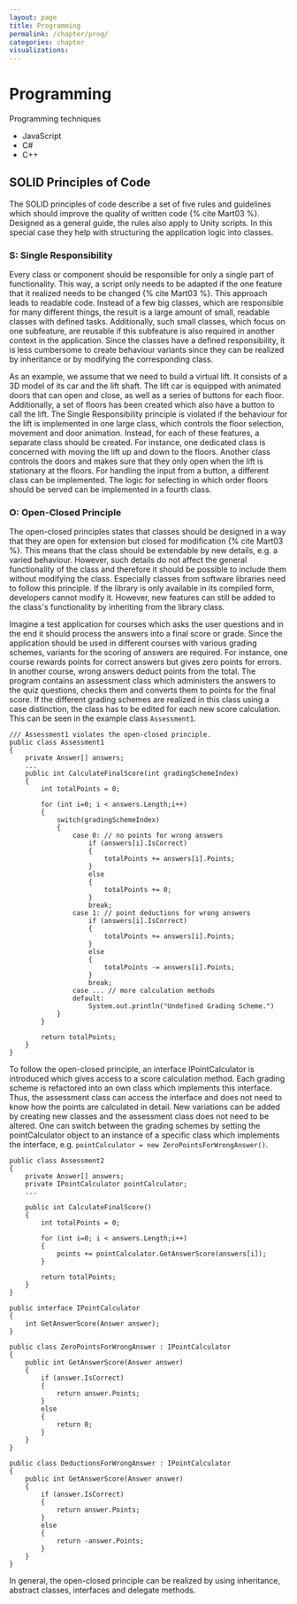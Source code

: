 ```yaml
---
layout: page
title: Programming
permalink: /chapter/prog/
categories: chapter
visualizations:
---
```


# Programming

Programming techniques

* JavaScript
* C#
* C++

## SOLID Principles of Code

The SOLID principles of code describe a set of five rules and guidelines which should improve the quality of written code {% cite Mart03 %}.
Designed as a general guide, the rules also apply to Unity scripts.
In this special case they help with structuring the application logic into classes.

### S: Single Responsibility
Every class or component should be responsible for only a single part of functionality.
This way, a script only needs to be adapted if the one feature that it realized needs to be changed {% cite Mart03 %}.
This approach leads to readable code.
Instead of a few big classes, which are responsible for many different things, the result is a large amount of small, readable classes with defined tasks.
Additionally, such small classes, which focus on one subfeature, are reusable if this subfeature is also required in another context in the application.
Since the classes have a defined responsibility, it is less cumbersome to create behaviour variants since they can be realized by inheritance or by modifying the corresponding class.

As an example, we assume that we need to build a virtual lift.
It consists of a 3D model of its car and the lift shaft.
The lift car is equipped with animated doors that can open and close, as well as a series of buttons for each floor.
Additionally, a set of floors has been created which also have a button to call the lift.
The Single Responsibility principle is violated if the behaviour for the lift is implemented in one large class, which controls the floor selection, movement and door animation.
Instead, for each of these features, a separate class should be created.
For instance, one dedicated class is concerned with moving the lift up and down to the floors.
Another class controls the doors and makes sure that they only open when the lift is stationary at the floors.
For handling the input from a button, a different class can be implemented.
The logic for selecting in which order floors should be served can be implemented in a fourth class.

### O: Open-Closed Principle
The open-closed principles states that classes should be designed in a way that they are open for extension but closed for modification {% cite Mart03 %}.
This means that the class should be extendable by new details, e.g. a varied behaviour.
However, such details do not affect the general functionality of the class and therefore it should be possible to include them without modifying the class.
Especially classes from software libraries need to follow this principle.
If the library is only available in its compiled form, developers cannot modify it.
However, new features can still be added to the class's functionality by inheriting from the library class.

Imagine a test application for courses which asks the user questions and in the end it should process the answers into a final score or grade.
Since the application should be used in different courses with various grading schemes, variants for the scoring of answers are required.
For instance, one course rewards points for correct answers but gives zero points for errors.
In another course, wrong answers deduct points from the total.
The program contains an assessment class which administers the answers to the quiz questions, checks them and converts them to points for the final score.
If the different grading schemes are realized in this class using a case distinction, the class has to be edited for each new score calculation.
This can be seen in the example class ```Assessment1```.

```
/// Assessment1 violates the open-closed principle.
public class Assessment1
{
	private Answer[] answers;
	...
	public int CalculateFinalScore(int gradingSchemeIndex)
	{
		int totalPoints = 0;

		for (int i=0; i < answers.Length;i++)
		{
			switch(gradingSchemeIndex)
			{
				case 0: // no points for wrong answers
					if (answers[i].IsCorrect)
					{
						totalPoints += answers[i].Points;
					}
					else
					{
						totalPoints += 0;
					}
					break;
				case 1: // point deductions for wrong answers
					if (answers[i].IsCorrect)
					{
						totalPoints += answers[i].Points;
					}
					else
					{
						totalPoints -= answers[i].Points;
					}
					break;
				case ... // more calculation methods
				default:
					System.out.println("Undefined Grading Scheme.")
			}
		}

		return totalPoints;
	}
}
```

To follow the open-closed principle, an interface IPointCalculator is introduced which gives access to a score calculation method.
Each grading scheme is refactored into an own class which implements this interface.
Thus, the assessment class can access the interface and does not need to know how the points are calculated in detail.
New variations can be added by creating new classes and the assessment class does not need to be altered.
One can switch between the grading schemes by setting the pointCalculator object to an instance of a specific class which implements the interface, e.g. ```pointCalculator = new ZeroPointsForWrongAnswer()```.

```
public class Assessment2
{
	private Answer[] answers;
	private IPointCalculator pointCalculator;
	...

	public int CalculateFinalScore()
	{
		int totalPoints = 0;

		for (int i=0; i < answers.Length;i++)
		{
			points += pointCalculator.GetAnswerScore(answers[i]);
		}

		return totalPoints;
	}
}

public interface IPointCalculator
{
	int GetAnswerScore(Answer answer);
}

public class ZeroPointsForWrongAnswer : IPointCalculator
{
	public int GetAnswerScore(Answer answer)
	{
		if (answer.IsCorrect)
		{
			return answer.Points;
		}
		else
		{
			return 0;
		}
	}
}

public class DeductionsForWrongAnswer : IPointCalculator
{
	public int GetAnswerScore(Answer answer)
	{
		if (answer.IsCorrect)
		{
			return answer.Points;
		}
		else
		{
			return -answer.Points;
		}
	}
}
```

In general, the open-closed principle can be realized by using inheritance, abstract classes, interfaces and delegate methods.